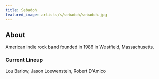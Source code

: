 ```yaml
---
title: Sebadoh
featured_image: artists/s/sebadoh/sebadoh.jpg
---
```

## About

American indie rock band founded in 1986 in Westfield, Massachusetts.

### Current Lineup

Lou Barlow, Jason Loewenstein, Robert D'Amico

